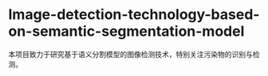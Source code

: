 # Image-detection-technology-based-on-semantic-segmentation-model
本项目致力于研究基于语义分割模型的图像检测技术，特别关注污染物的识别与检测。
